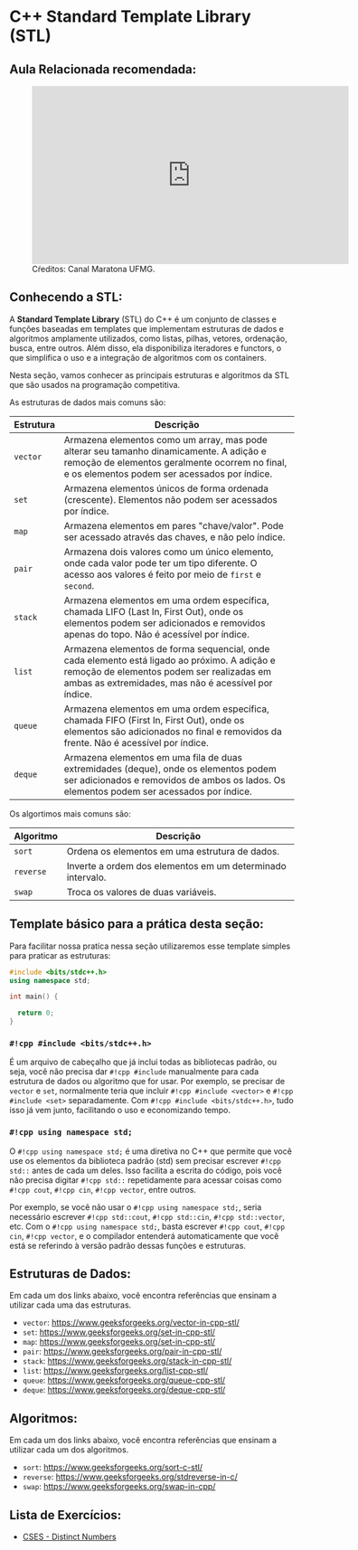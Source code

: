 # C++ Standard Template Library (STL)

## Aula Relacionada recomendada:

<figure markdown="span" class="left-caption">
  <iframe width="560" height="315" src="https://www.youtube.com/embed/beHruxE8D0M?si=gQICcS7_hceNuraj" title="YouTube video player" frameborder="0" allow="accelerometer; autoplay; clipboard-write; encrypted-media; gyroscope; picture-in-picture; web-share" referrerpolicy="strict-origin-when-cross-origin" allowfullscreen></iframe>
  <figcaption>Cŕeditos: Canal Maratona UFMG.</figcaption>
</figure>

## Conhecendo a STL:
A **Standard Template Library** (STL) do C++ é um conjunto de classes e funções baseadas em templates que implementam estruturas de dados e algoritmos amplamente utilizados, como listas, pilhas, vetores, ordenação, busca, entre outros. Além disso, ela disponibiliza iteradores e functors, o que simplifica o uso e a integração de algoritmos com os containers.

Nesta seção, vamos conhecer as principais estruturas e algoritmos da STL que são usados na programação competitiva.

As estruturas de dados mais comuns são:

| Estrutura   | Descrição                            |
| ----------- | ------------------------------------ |
| `vector`    |      Armazena elementos como um array, mas pode alterar seu tamanho dinamicamente. A adição e remoção de elementos geralmente ocorrem no final, e os elementos podem ser acessados por índice.  |
| `set`       |      Armazena elementos únicos de forma ordenada (crescente). Elementos não podem ser acessados por índice. |
| `map`       |  Armazena elementos em pares "chave/valor". Pode ser acessado através das chaves, e não pelo índice. |
| `pair`     |      Armazena dois valores como um único elemento, onde cada valor pode ter um tipo diferente. O acesso aos valores é feito por meio de `first` e `second`. |
| `stack`     |      Armazena elementos em uma ordem específica, chamada LIFO (Last In, First Out), onde os elementos podem ser adicionados e removidos apenas do topo. Não é acessível por índice. |
| `list`      |      Armazena elementos de forma sequencial, onde cada elemento está ligado ao próximo. A adição e remoção de elementos podem ser realizadas em ambas as extremidades, mas não é acessível por índice. |
| `queue`     |      Armazena elementos em uma ordem específica, chamada FIFO (First In, First Out), onde os elementos são adicionados no final e removidos da frente. Não é acessível por índice. |
| `deque`     |      Armazena elementos em uma fila de duas extremidades (deque), onde os elementos podem ser adicionados e removidos de ambos os lados. Os elementos podem ser acessados por índice. |


Os algortimos mais comuns são:

| Algoritmo      | Descrição                          |
| ----------- | ------------------------------------ |
| `sort`       | Ordena os elementos em uma estrutura de dados.  |
| `reverse`       | Inverte a ordem dos elementos em um determinado intervalo. |
| `swap`    | Troca os valores de duas variáveis. |

## Template básico para a prática desta seção:

Para facilitar nossa pratíca nessa seção utilizaremos esse template simples
para praticar as estruturas:

```cpp title="template.cpp"
#include <bits/stdc++.h>
using namespace std;

int main() {

  return 0;
}
```

### `#!cpp #include <bits/stdc++.h>`
É um arquivo de cabeçalho que já inclui todas as bibliotecas padrão, ou seja, você não precisa dar `#!cpp #include` manualmente para cada estrutura de dados ou algoritmo que for usar. Por exemplo, se precisar de `vector` e `set`, normalmente teria que incluir `#!cpp #include <vector>` e `#!cpp #include <set>` separadamente. Com `#!cpp #include <bits/stdc++.h>`, tudo isso já vem junto, facilitando o uso e economizando tempo.

### `#!cpp using namespace std;`
O `#!cpp using namespace std;` é uma diretiva no C++ que permite que você use os elementos da biblioteca padrão (std) sem precisar escrever `#!cpp std::` antes de cada um deles. Isso facilita a escrita do código, pois você não precisa digitar `#!cpp std::` repetidamente para acessar coisas como `#!cpp cout`, `#!cpp cin`, `#!cpp vector`, entre outros.

Por exemplo, se você não usar o `#!cpp using namespace std;`, seria necessário escrever `#!cpp std::cout`, `#!cpp std::cin`, `#!cpp std::vector`, etc. Com o `#!cpp using namespace std;`, basta escrever `#!cpp cout`, `#!cpp cin`, `#!cpp vector`, e o compilador entenderá automaticamente que você está se referindo à versão padrão dessas funções e estruturas.

## Estruturas de Dados:
Em cada um dos links abaixo, você encontra referências que ensinam a utilizar cada uma das estruturas.

- ``vector``: <https://www.geeksforgeeks.org/vector-in-cpp-stl/>
- ``set``: <https://www.geeksforgeeks.org/set-in-cpp-stl/>
- ``map``: <https://www.geeksforgeeks.org/set-in-cpp-stl/>
- ``pair``: <https://www.geeksforgeeks.org/pair-in-cpp-stl/>
- ``stack``: <https://www.geeksforgeeks.org/stack-in-cpp-stl/>
- ``list``: <https://www.geeksforgeeks.org/list-cpp-stl/>
- ``queue``: <https://www.geeksforgeeks.org/queue-cpp-stl/>
- ``deque``:  <https://www.geeksforgeeks.org/deque-cpp-stl/>

## Algoritmos:
Em cada um dos links abaixo, você encontra referências que ensinam a utilizar cada um dos algoritmos.

- ``sort``: <https://www.geeksforgeeks.org/sort-c-stl/>
- ``reverse``: <https://www.geeksforgeeks.org/stdreverse-in-c/>
- ``swap``: <https://www.geeksforgeeks.org/swap-in-cpp/>

## Lista de Exercícios:

- [CSES - Distinct Numbers](https://cses.fi/problemset/task/1621)  

